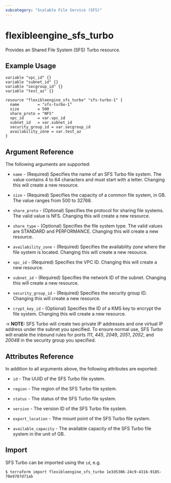 ```yaml
---
subcategory: "Scalable File Service (SFS)"
---
```


# flexibleengine_sfs_turbo

Provides an Shared File System (SFS) Turbo resource.

## Example Usage

```hcl
variable "vpc_id" {}
variable "subnet_id" {}
variable "secgroup_id" {}
variable "test_az" {}

resource "flexibleengine_sfs_turbo" "sfs-turbo-1" {
  name        = "sfs-turbo-1"
  size        = 500
  share_proto = "NFS"
  vpc_id      = var.vpc_id
  subnet_id   = var.subnet_id
  security_group_id = var.secgroup_id
  availability_zone = var.test_az
}
```

## Argument Reference
The following arguments are supported:

* `name` - (Required) Specifies the name of an SFS Turbo file system. The value contains 4 to 64
  characters and must start with a letter. Changing this will create a new resource.

* `size` - (Required) Specifies the capacity of a common file system, in GB. The value ranges from 500 to 32768.

* `share_proto` - (Optional) Specifies the protocol for sharing file systems. The valid value is NFS.
  Changing this will create a new resource.

* `share_type` - (Optional) Specifies the file system type. The valid values are STANDARD and PERFORMANCE.
  Changing this will create a new resource.

* `availability_zone` - (Required) Specifies the availability zone where the file system is located.
  Changing this will create a new resource.

* `vpc_id` - (Required) Specifies the VPC ID. Changing this will create a new resource.

* `subnet_id` - (Required) Specifies the network ID of the subnet. Changing this will create a new resource.

* `security_group_id` - (Required) Specifies the security group ID. Changing this will create a new resource.

* `crypt_key_id` - (Optional) Specifies the ID of a KMS key to encrypt the file system.
  Changing this will create a new resource.

-> **NOTE:**
  SFS Turbo will create two private IP addresses and one virtual IP address under the subnet you specified.
  To ensure normal use, SFS Turbo will enable the inbound rules for ports *111*, *445*, *2049*, *2051*, *2052*,
  and *20048* in the security group you specified.

## Attributes Reference
In addition to all arguments above, the following attributes are exported:

* `id` - The UUID of the SFS Turbo file system.

* `region` - The region of the SFS Turbo file system.

* `status` - The status of the SFS Turbo file system.

* `version` - The version ID of the SFS Turbo file system.

* `export_location` - Tthe mount point of the SFS Turbo file system.

* `available_capacity` - The available capacity of the SFS Turbo file system in the unit of GB.


## Import

SFS Turbo can be imported using the `id`, e.g.

```
$ terraform import flexibleengine_sfs_turbo 1e3d5306-24c9-4316-9185-70e9787d71ab
```
